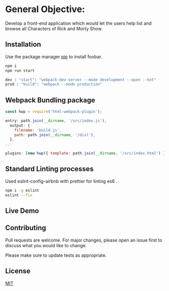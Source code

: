 # General Objective:

Develop a front-end application which would let the users help list and browse all Characters of Rick and Morty Show.

## Installation

Use the package manager [pip](https://pip.pypa.io/en/stable/) to install foobar.

```bash
npm i
npm run start
```

```bash
dev : "start": "webpack-dev-server --mode development --open --hot"
prod : "build": "webpack --mode production"
```

## Webpack Bundling package

```javascript
const hwp = require('html-webpack-plugin');

entry: path.join(__dirname, '/src/index.js'),
  output: {
    filename: 'build.js',
    path: path.join(__dirname, '/dist'),
  },
...

plugins: [new hwp({ template: path.join(__dirname, '/src/index.html') })],

```


## Standard Linting processes 

Used eslint-config-airbnb with prettier for linting es6 .

```bash
npm i -g eslint
eslint --fix
```

## Live Demo




## Contributing
Pull requests are welcome. For major changes, please open an issue first to discuss what you would like to change.

Please make sure to update tests as appropriate.

## License
[MIT](https://choosealicense.com/licenses/mit/)
